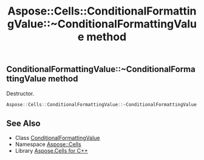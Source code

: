 ﻿---
title: Aspose::Cells::ConditionalFormattingValue::~ConditionalFormattingValue method
linktitle: ~ConditionalFormattingValue
second_title: Aspose.Cells for C++ API Reference
description: 'Aspose::Cells::ConditionalFormattingValue::~ConditionalFormattingValue method. Destructor in C++.'
type: docs
weight: 200
url: /cpp/aspose.cells/conditionalformattingvalue/~conditionalformattingvalue/
---
## ConditionalFormattingValue::~ConditionalFormattingValue method


Destructor.

```cpp
Aspose::Cells::ConditionalFormattingValue::~ConditionalFormattingValue()
```

## See Also

* Class [ConditionalFormattingValue](../)
* Namespace [Aspose::Cells](../../)
* Library [Aspose.Cells for C++](../../../)
